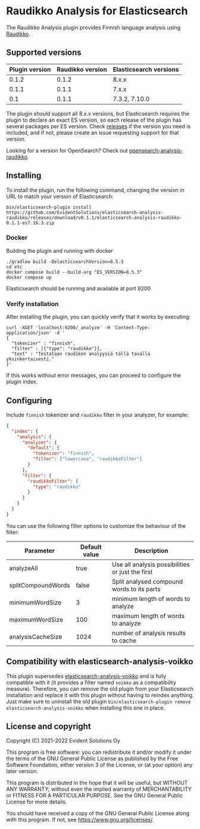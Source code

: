 # Raudikko Analysis for Elasticsearch

The Raudikko Analysis plugin provides Finnish language analysis using [Raudikko](https://github.com/EvidentSolutions/raudikko).

## Supported versions

| Plugin version | Raudikko version | Elasticsearch versions |
|----------------|------------------|------------------------|
| 0.1.2          | 0.1.2            | 8.x.x                  |
| 0.1.1          | 0.1.1            | 7.x.x                  |
| 0.1            | 0.1.1            | 7.3.2, 7.10.0          |

The plugin *should* support all 8.x.x versions, but Elasticsearch requires the plugin to declare an exact ES version, so each release of the plugin has several packages per ES version. Check [releases](https://github.com/EvidentSolutions/elasticsearch-analysis-raudikko/releases) if the version you need is included, and if not, please create an issue requesting support for that version.

Looking for a version for OpenSearch? Check out [opensearch-analysis-raudikko](https://github.com/EvidentSolutions/opensearch-analysis-raudikko).

## Installing

To install the plugin, run the following command, changing the version in URL to match your version of Elasticsearch:

```
bin/elasticsearch-plugin install https://github.com/EvidentSolutions/elasticsearch-analysis-raudikko/releases/download/v0.1.1/elasticsearch-analysis-raudikko-0.1.1-es7.16.3.zip
```

### Docker
Building the plugin and running with docker
```
./gradlew build -DelasticsearchVersion=8.5.3
cd etc
docker compose build --build-arg "ES_VERSION=8.5.3"
docker compose up
```
Elasticsearch should be running and available at port 9200

### Verify installation

After installing the plugin, you can quickly verify that it works by executing:

```
curl -XGET 'localhost:9200/_analyze' -H 'Content-Type: application/json' -d '
{
  "tokenizer" : "finnish",
  "filter" : [{"type": "raudikko"}],
  "text" : "Testataan raudikon analyysiä tällä tavalla yksinkertaisesti."
}'
```

If this works without error messages, you can proceed to configure the plugin index.

## Configuring

Include `finnish` tokenizer and `raudikko` filter in your analyzer, for example:

```json
{
  "index": {
    "analysis": {
      "analyzer": {
        "default": {
          "tokenizer": "finnish",
          "filter": ["lowercase", "raudikkoFilter"]
        }
      },
      "filter": {
        "raudikkoFilter": {
          "type": "raudikko"
        }
      }
    }
  }
}
```

You can use the following filter options to customize the behaviour of the filter:

| Parameter           | Default value | Description                                      |
|---------------------|---------------|--------------------------------------------------|
| analyzeAll          | true          | Use all analysis possibilities or just the first |
| splitCompoundWords  | false         | Split analysed compound words to its parts       |
| minimumWordSize     | 3             | minimum length of words to analyze               |
| maximumWordSize     | 100           | maximum length of words to analyze               |
| analysisCacheSize   | 1024          | number of analysis results to cache              |

## Compatibility with elasticsearch-analysis-voikko

This plugin supersedes [elasticsearch-analysis-voikko](https://github.com/EvidentSolutions/elasticsearch-analysis-voikko) and
is fully compatible with it (it provides a filter named `voikko` as a compatibility measure). Therefore, you can remove
the old plugin from your Elasticsearch installation and replace it with this plugin without having to reindex anything.
Just make sure to uninstall the old plugin `bin/elasticsearch-plugin remove elasticsearch-analysis-voikko` when installing
this one in place.

## License and copyright

Copyright (C) 2021-2022  Evident Solutions Oy

This program is free software: you can redistribute it and/or modify
it under the terms of the GNU General Public License as published by
the Free Software Foundation, either version 3 of the License, or
(at your option) any later version.

This program is distributed in the hope that it will be useful,
but WITHOUT ANY WARRANTY; without even the implied warranty of
MERCHANTABILITY or FITNESS FOR A PARTICULAR PURPOSE.  See the
GNU General Public License for more details.

You should have received a copy of the GNU General Public License
along with this program.  If not, see <https://www.gnu.org/licenses/>.

